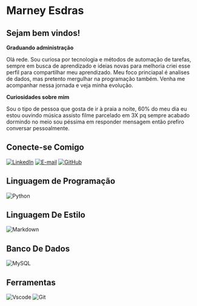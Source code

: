 # Marney Esdras
## Sejam bem vindos! 

**Graduando administração**

Olá rede. Sou curiosa por tecnologia e métodos de automação de tarefas, sempre em busca de aprendizado e ideias novas para melhoria criei esse perfil para compartilhar meu aprendizado. Meu foco princiapal é analises de dados, mas pretento mergulhar na programação também. Venha me acompanhar nessa jornada e veja minha evolução.

**Curiosidades sobre mim**

Sou o tipo de pessoa que gosta de ir à praia a noite, 60% do meu dia eu estou ouvindo música
assisto filme parcelado em 3X pq sempre acabado dormindo no meio
sou péssima em responder mensagem então prefiro conversar pessoalmente.


## Conecte-se Comigo

[![LinkedIn](https://img.shields.io/badge/LinkedIn-fff?style=for-the-badge&logo=linkedin&logoColor=black)](https://www.linkedin.com/in/marney-esdras-52b065239/)
[![E-mail](https://img.shields.io/badge/-Email-fff?style=for-the-badge&logo=microsoft-outlook&logoColor=black)](mailto:ebmarney@hotmail.com)
[![GitHub](https://img.shields.io/badge/GitHub-fff?style=for-the-badge&logo=github&logoColor=black)](https://github.com/MarneyDesenv)

## Linguagem de Programação


![Python](https://img.shields.io/badge/python-3670A0?style=for-the-badge&logo=python&logoColor=ffdd54)

## Linguagem De Estilo 
![Markdown](https://img.shields.io/badge/Markdown-000?style=for-the-badge&logo=markdown)

## Banco De Dados 
![MySQL](https://img.shields.io/badge/MySQL-00000F?style=for-the-badge&logo=mysql&logoColor=white)

## Ferramentas
![Vscode](https://img.shields.io/badge/Vscode-007ACC?style=for-the-badge&logo=visual-studio-code&logoColor=white)
![Git](https://img.shields.io/badge/GIT-E44C30?style=for-the-badge&logo=git&logoColor=white)
